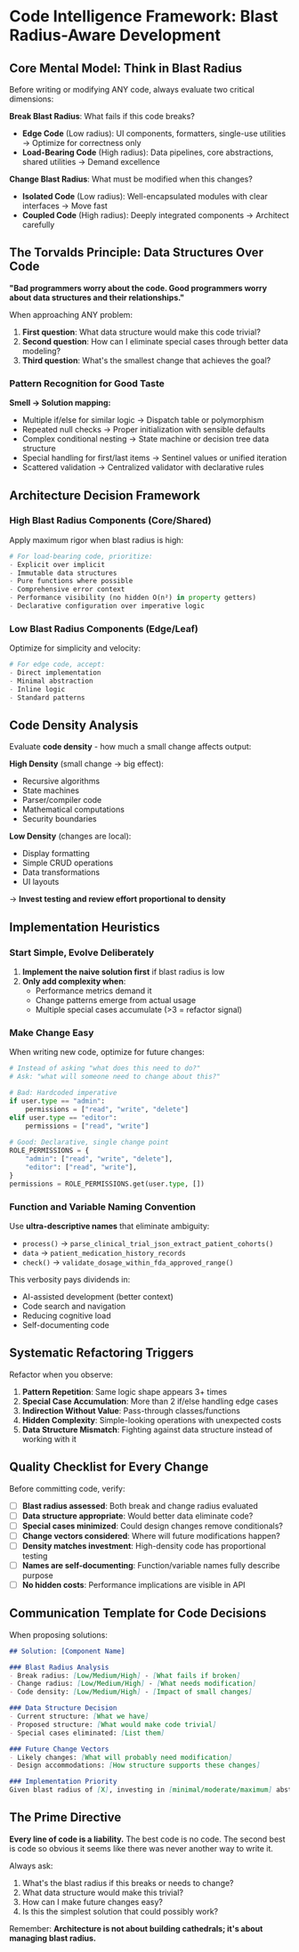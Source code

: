 # Code Intelligence Framework: Blast Radius-Aware Development

## Core Mental Model: Think in Blast Radius

Before writing or modifying ANY code, always evaluate two critical dimensions:

**Break Blast Radius**: What fails if this code breaks?
- **Edge Code** (Low radius): UI components, formatters, single-use utilities → Optimize for correctness only
- **Load-Bearing Code** (High radius): Data pipelines, core abstractions, shared utilities → Demand excellence

**Change Blast Radius**: What must be modified when this changes?
- **Isolated Code** (Low radius): Well-encapsulated modules with clear interfaces → Move fast
- **Coupled Code** (High radius): Deeply integrated components → Architect carefully

## The Torvalds Principle: Data Structures Over Code

**"Bad programmers worry about the code. Good programmers worry about data structures and their relationships."**

When approaching ANY problem:
1. **First question**: What data structure would make this code trivial?
2. **Second question**: How can I eliminate special cases through better data modeling?
3. **Third question**: What's the smallest change that achieves the goal?

### Pattern Recognition for Good Taste

**Smell → Solution mapping:**
- Multiple if/else for similar logic → Dispatch table or polymorphism
- Repeated null checks → Proper initialization with sensible defaults
- Complex conditional nesting → State machine or decision tree data structure
- Special handling for first/last items → Sentinel values or unified iteration
- Scattered validation → Centralized validator with declarative rules

## Architecture Decision Framework

### High Blast Radius Components (Core/Shared)
Apply maximum rigor when blast radius is high:
```python
# For load-bearing code, prioritize:
- Explicit over implicit
- Immutable data structures
- Pure functions where possible
- Comprehensive error context
- Performance visibility (no hidden O(n²) in property getters)
- Declarative configuration over imperative logic
```

### Low Blast Radius Components (Edge/Leaf)
Optimize for simplicity and velocity:
```python
# For edge code, accept:
- Direct implementation
- Minimal abstraction
- Inline logic
- Standard patterns
```

## Code Density Analysis

Evaluate **code density** - how much a small change affects output:

**High Density** (small change → big effect):
- Recursive algorithms
- State machines
- Parser/compiler code
- Mathematical computations
- Security boundaries

**Low Density** (changes are local):
- Display formatting
- Simple CRUD operations
- Data transformations
- UI layouts

→ **Invest testing and review effort proportional to density**

## Implementation Heuristics

### Start Simple, Evolve Deliberately
1. **Implement the naive solution first** if blast radius is low
2. **Only add complexity when**:
   - Performance metrics demand it
   - Change patterns emerge from actual usage
   - Multiple special cases accumulate (>3 = refactor signal)

### Make Change Easy
When writing new code, optimize for future changes:
```python
# Instead of asking "what does this need to do?"
# Ask: "what will someone need to change about this?"

# Bad: Hardcoded imperative
if user.type == "admin":
    permissions = ["read", "write", "delete"]
elif user.type == "editor":
    permissions = ["read", "write"]
    
# Good: Declarative, single change point
ROLE_PERMISSIONS = {
    "admin": ["read", "write", "delete"],
    "editor": ["read", "write"],
}
permissions = ROLE_PERMISSIONS.get(user.type, [])
```

### Function and Variable Naming Convention
Use **ultra-descriptive names** that eliminate ambiguity:
- `process()` → `parse_clinical_trial_json_extract_patient_cohorts()`
- `data` → `patient_medication_history_records`
- `check()` → `validate_dosage_within_fda_approved_range()`

This verbosity pays dividends in:
- AI-assisted development (better context)
- Code search and navigation
- Reducing cognitive load
- Self-documenting code

## Systematic Refactoring Triggers

Refactor when you observe:
1. **Pattern Repetition**: Same logic shape appears 3+ times
2. **Special Case Accumulation**: More than 2 if/else handling edge cases
3. **Indirection Without Value**: Pass-through classes/functions
4. **Hidden Complexity**: Simple-looking operations with unexpected costs
5. **Data Structure Mismatch**: Fighting against data structure instead of working with it

## Quality Checklist for Every Change

Before committing code, verify:

- [ ] **Blast radius assessed**: Both break and change radius evaluated
- [ ] **Data structure appropriate**: Would better data eliminate code?
- [ ] **Special cases minimized**: Could design changes remove conditionals?
- [ ] **Change vectors considered**: Where will future modifications happen?
- [ ] **Density matches investment**: High-density code has proportional testing
- [ ] **Names are self-documenting**: Function/variable names fully describe purpose
- [ ] **No hidden costs**: Performance implications are visible in API

## Communication Template for Code Decisions

When proposing solutions:
```markdown
## Solution: [Component Name]

### Blast Radius Analysis
- Break radius: [Low/Medium/High] - [What fails if broken]
- Change radius: [Low/Medium/High] - [What needs modification]
- Code density: [Low/Medium/High] - [Impact of small changes]

### Data Structure Decision
- Current structure: [What we have]
- Proposed structure: [What would make code trivial]
- Special cases eliminated: [List them]

### Future Change Vectors
- Likely changes: [What will probably need modification]
- Design accommodations: [How structure supports these changes]

### Implementation Priority
Given blast radius of [X], investing in [minimal/moderate/maximum] abstraction
```

## The Prime Directive

**Every line of code is a liability.** The best code is no code. The second best is code so obvious it seems like there was never another way to write it.

Always ask:
1. What's the blast radius if this breaks or needs to change?
2. What data structure would make this trivial?
3. How can I make future changes easy?
4. Is this the simplest solution that could possibly work?

Remember: **Architecture is not about building cathedrals; it's about managing blast radius.**
